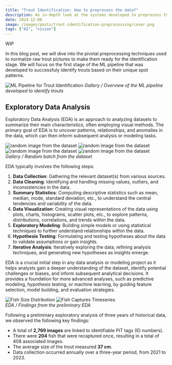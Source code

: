 ```yaml
---
title: "Trout Identification: How to preprocess the data?"
description: An in-depth look at the systems developed to preprocess the raw images in order to identify trouts using computer vision techniques.
date: 2024-12-08
image: /images/posts/trout-identification-preprocessing/cover.png
tags: ["AI", "vision"]
---
```


WIP

In this blog post, we will dive into the pivotal preprocessing techniques used to normalize raw trout pictures to make them ready for the identification stage. We will focus on the first stage of the ML pipeline that was developed to successfuly identify trouts based on their unique spot patterns.

![ML Pipeline for Trout Identification](/images/projects/trout_identification/pipeline.png)
*Gallery / Overview of the ML pipeline developed to identify trouts*

## Exploratory Data Analysis

Exploratory Data Analysis (EDA) is an approach to analyzing datasets to
summarize their main characteristics, often employing visual methods. The
primary goal of EDA is to uncover patterns, relationships, and anomalies in the
data, which can then inform subsequent analysis or modeling tasks.

<div class="gallery-box">
  <div class="gallery">
    <img src="./images/raw/sample/1.jpg" loading="lazy" alt="random image from the dataset" \>
    <img src="./images/raw/sample/2.jpg" loading="lazy" alt="random image from the dataset" \>
    <img src="./images/raw/sample/3.jpg" loading="lazy" alt="random image from the dataset" \>
    <img src="./images/raw/sample/4.jpg" loading="lazy" alt="random image from the dataset" \>
  </div>
  <em>Gallery / Random batch from the dataset</em>
</div>

EDA typically involves the following steps:

1. __Data Collection__: Gathering the relevant dataset(s) from various sources.
2. __Data Cleaning__: Identifying and handling missing values, outliers, and
   inconsistencies in the data.
3. __Summary Statistics__: Computing descriptive statistics such as mean,
   median, mode, standard deviation, etc., to understand the central tendencies
and variability of the data.
4. __Data Visualization__: Creating visual representations of the data using
   plots, charts, histograms, scatter plots, etc., to explore patterns,
distributions, correlations, and trends within the data.
5. __Exploratory Modeling__: Building simple models or using statistical
   techniques to further understand relationships within the data.
6. __Hypothesis Testing__: Formulating and testing hypotheses about the data to
   validate assumptions or gain insights.
7. __Iterative Analysis__: Iteratively exploring the data, refining analysis
   techniques, and generating new hypotheses as insights emerge.

EDA is a crucial initial step in any data analysis or modeling project as it
helps analysts gain a deeper understanding of the dataset, identify potential
challenges or biases, and inform subsequent analytical decisions. It provides a
foundation for more advanced analyses, such as predictive modeling, hypothesis
testing, or machine learning, by guiding feature selection, model building, and
evaluation strategies.

<div class="gallery-box">
  <div class="gallery">
    <img src="./images/eda/fish_size_distribution.png" loading="lazy" alt="Fish Size Distribution" title="Fish Size Distribution" \>
    <img src="./images/eda/fish_capture_timeseries.png" loading="lazy" alt="Fish Captures Timeseries" title="Fish Captures Timeseries" \>
  </div>
  <em>EDA / Findings from the preliminary EDA</em>
</div>

Following a preliminary exploratory analysis of three
years of historical data, we observed the following key
findings:

- A total of __2,769 images__ are linked to identifiable PIT tags (ID numbers).
- There were __204__ fish that were recaptured once, resulting in a total of 408 associated images.
- The average size of the trout measured __37 cm__.
- Data collection occurred annually over a three-year period, from 2021 to 2023.
